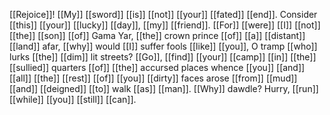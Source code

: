 [[Rejoice]]! [[My]] [[sword]] [[is]] [[not]] [[your]] [[fated]] [[end]]. Consider [[this]] [[your]] [[lucky]] [[day]], [[my]] [[friend]]. [[For]] [[were]] [[I]] [[not]] [[the]] [[son]] [[of]] Gama Yar, [[the]] crown prince [[of]] [[a]] [[distant]] [[land]] afar, [[why]] would [[I]] suffer fools [[like]] [[you]], O tramp [[who]] lurks [[the]] [[dim]] lit streets? [[Go]], [[find]] [[your]] [[camp]] [[in]] [[the]] [[sullied]] quarters [[of]] [[the]] accursed places whence [[you]] [[and]] [[all]] [[the]] [[rest]] [[of]] [[you]] [[dirty]] faces arose [[from]] [[mud]] [[and]] [[deigned]] [[to]] walk [[as]] [[man]]. [[Why]] dawdle? Hurry, [[run]] [[while]] [[you]] [[still]] [[can]].